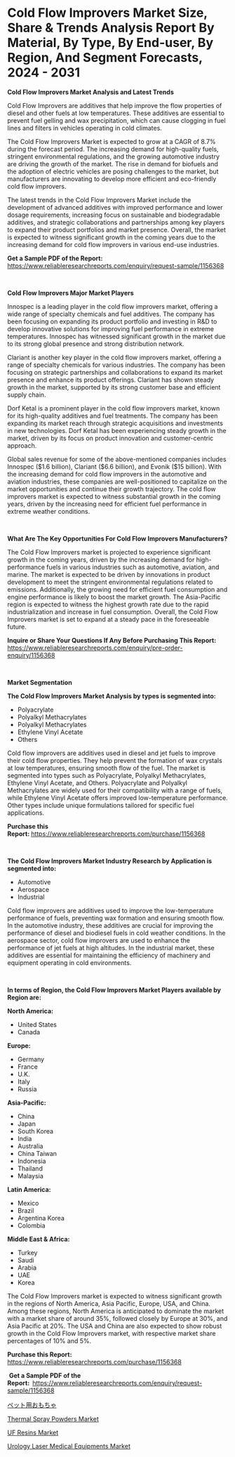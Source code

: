 <p><h1>Cold Flow Improvers Market Size, Share & Trends Analysis Report By Material, By Type, By End-user, By Region, And Segment Forecasts, 2024 - 2031</h1></p><p><strong>Cold Flow Improvers Market Analysis and Latest Trends</strong></p>
<p><p>Cold Flow Improvers are additives that help improve the flow properties of diesel and other fuels at low temperatures. These additives are essential to prevent fuel gelling and wax precipitation, which can cause clogging in fuel lines and filters in vehicles operating in cold climates.</p><p>The Cold Flow Improvers Market is expected to grow at a CAGR of 8.7% during the forecast period. The increasing demand for high-quality fuels, stringent environmental regulations, and the growing automotive industry are driving the growth of the market. The rise in demand for biofuels and the adoption of electric vehicles are posing challenges to the market, but manufacturers are innovating to develop more efficient and eco-friendly cold flow improvers.</p><p>The latest trends in the Cold Flow Improvers Market include the development of advanced additives with improved performance and lower dosage requirements, increasing focus on sustainable and biodegradable additives, and strategic collaborations and partnerships among key players to expand their product portfolios and market presence. Overall, the market is expected to witness significant growth in the coming years due to the increasing demand for cold flow improvers in various end-use industries.</p></p>
<p><strong>Get a Sample PDF of the Report:&nbsp;</strong> <a href="https://www.reliableresearchreports.com/enquiry/request-sample/1156368">https://www.reliableresearchreports.com/enquiry/request-sample/1156368</a></p>
<p>&nbsp;</p>
<p><strong>Cold Flow Improvers Major Market Players</strong></p>
<p><p>Innospec is a leading player in the cold flow improvers market, offering a wide range of specialty chemicals and fuel additives. The company has been focusing on expanding its product portfolio and investing in R&D to develop innovative solutions for improving fuel performance in extreme temperatures. Innospec has witnessed significant growth in the market due to its strong global presence and strong distribution network.</p><p>Clariant is another key player in the cold flow improvers market, offering a range of specialty chemicals for various industries. The company has been focusing on strategic partnerships and collaborations to expand its market presence and enhance its product offerings. Clariant has shown steady growth in the market, supported by its strong customer base and efficient supply chain.</p><p>Dorf Ketal is a prominent player in the cold flow improvers market, known for its high-quality additives and fuel treatments. The company has been expanding its market reach through strategic acquisitions and investments in new technologies. Dorf Ketal has been experiencing steady growth in the market, driven by its focus on product innovation and customer-centric approach.</p><p>Global sales revenue for some of the above-mentioned companies includes Innospec ($1.6 billion), Clariant ($6.6 billion), and Evonik ($15 billion). With the increasing demand for cold flow improvers in the automotive and aviation industries, these companies are well-positioned to capitalize on the market opportunities and continue their growth trajectory. The cold flow improvers market is expected to witness substantial growth in the coming years, driven by the increasing need for efficient fuel performance in extreme weather conditions.</p></p>
<p>&nbsp;</p>
<p><strong>What Are The Key Opportunities For Cold Flow Improvers Manufacturers?</strong></p>
<p><p>The Cold Flow Improvers market is projected to experience significant growth in the coming years, driven by the increasing demand for high-performance fuels in various industries such as automotive, aviation, and marine. The market is expected to be driven by innovations in product development to meet the stringent environmental regulations related to emissions. Additionally, the growing need for efficient fuel consumption and engine performance is likely to boost the market growth. The Asia-Pacific region is expected to witness the highest growth rate due to the rapid industrialization and increase in fuel consumption. Overall, the Cold Flow Improvers market is set to expand at a steady pace in the foreseeable future.</p></p>
<p><strong>Inquire or Share Your Questions If Any Before Purchasing This Report:</strong> <a href="https://www.reliableresearchreports.com/enquiry/pre-order-enquiry/1156368">https://www.reliableresearchreports.com/enquiry/pre-order-enquiry/1156368</a></p>
<p>&nbsp;</p>
<p><strong>Market Segmentation</strong></p>
<p><strong>The Cold Flow Improvers Market Analysis by types is segmented into:</strong></p>
<p><ul><li>Polyacrylate</li><li>Polyalkyl Methacrylates</li><li>Polyalkyl Methacrylates</li><li>Ethylene Vinyl Acetate</li><li>Others</li></ul></p>
<p><p>Cold flow improvers are additives used in diesel and jet fuels to improve their cold flow properties. They help prevent the formation of wax crystals at low temperatures, ensuring smooth flow of the fuel. The market is segmented into types such as Polyacrylate, Polyalkyl Methacrylates, Ethylene Vinyl Acetate, and Others. Polyacrylate and Polyalkyl Methacrylates are widely used for their compatibility with a range of fuels, while Ethylene Vinyl Acetate offers improved low-temperature performance. Other types include unique formulations tailored for specific fuel applications.</p></p>
<p><strong>Purchase this Report:&nbsp;</strong><a href="https://www.reliableresearchreports.com/purchase/1156368">https://www.reliableresearchreports.com/purchase/1156368</a></p>
<p>&nbsp;</p>
<p><strong>The Cold Flow Improvers Market Industry Research by Application is segmented into:</strong></p>
<p><ul><li>Automotive</li><li>Aerospace</li><li>Industrial</li></ul></p>
<p><p>Cold flow improvers are additives used to improve the low-temperature performance of fuels, preventing wax formation and ensuring smooth flow. In the automotive industry, these additives are crucial for improving the performance of diesel and biodiesel fuels in cold weather conditions. In the aerospace sector, cold flow improvers are used to enhance the performance of jet fuels at high altitudes. In the industrial market, these additives are essential for maintaining the efficiency of machinery and equipment operating in cold environments.</p></p>
<p>&nbsp;</p>
<p><strong>In terms of Region, the Cold Flow Improvers Market Players available by Region are:</strong></p>
<p>
    <p> <strong> North America: </strong>
        <ul>
            <li>United States</li>
            <li>Canada</li>
        </ul>
        </p> 
    <p> <strong> Europe: </strong>
        <ul>
            <li>Germany</li>
            <li>France</li>
            <li>U.K.</li>
            <li>Italy</li>
            <li>Russia</li>
        </ul>
        </p> 
    <p> <strong> Asia-Pacific: </strong>
        <ul>
            <li>China</li>
            <li>Japan</li>
            <li>South Korea</li>
            <li>India</li>
            <li>Australia</li>
            <li>China Taiwan</li>
            <li>Indonesia</li>
            <li>Thailand</li>
            <li>Malaysia</li>
        </ul>
        </p> 
    <p> <strong> Latin America: </strong>
        <ul>
            <li>Mexico</li>
            <li>Brazil</li>
            <li>Argentina Korea</li>
            <li>Colombia</li>
        </ul>
        </p> 
    <p> <strong> Middle East & Africa: </strong>
        <ul>
            <li>Turkey</li>
            <li>Saudi</li>
            <li>Arabia</li>
            <li>UAE</li>
            <li>Korea</li>
        </ul>
    </p>
    </p>
<p><p>The Cold Flow Improvers market is expected to witness significant growth in the regions of North America, Asia Pacific, Europe, USA, and China. Among these regions, North America is anticipated to dominate the market with a market share of around 35%, followed closely by Europe at 30%, and Asia Pacific at 20%. The USA and China are also expected to show robust growth in the Cold Flow Improvers market, with respective market share percentages of 10% and 5%.</p></p>
<p><strong>Purchase this Report: </strong><a href="https://www.reliableresearchreports.com/purchase/1156368">https://www.reliableresearchreports.com/purchase/1156368</a></p>
<p>&nbsp;<strong>Get a Sample PDF of the Report:&nbsp;&nbsp;</strong><a href="https://www.reliableresearchreports.com/enquiry/request-sample/1156368">https://www.reliableresearchreports.com/enquiry/request-sample/1156368</a></p>
<p><strong></strong></p>
<p><p><a href="https://github.com/dzy793153605/Market-Research-Report-List-1/blob/main/1426598193431.md">ペット用おもちゃ</a></p><p><a href="https://github.com/jodemen/Market-Research-Report-List-1/blob/main/thermal-spray-powders-market.md">Thermal Spray Powders Market</a></p><p><a href="https://github.com/jj19131/Market-Research-Report-List-1/blob/main/uf-resins-market.md">UF Resins Market</a></p><p><a href="https://issuu.com/reportprime-2/docs/urology-laser-medical-equipments-market-size-2030.">Urology Laser Medical Equipments Market</a></p></p>